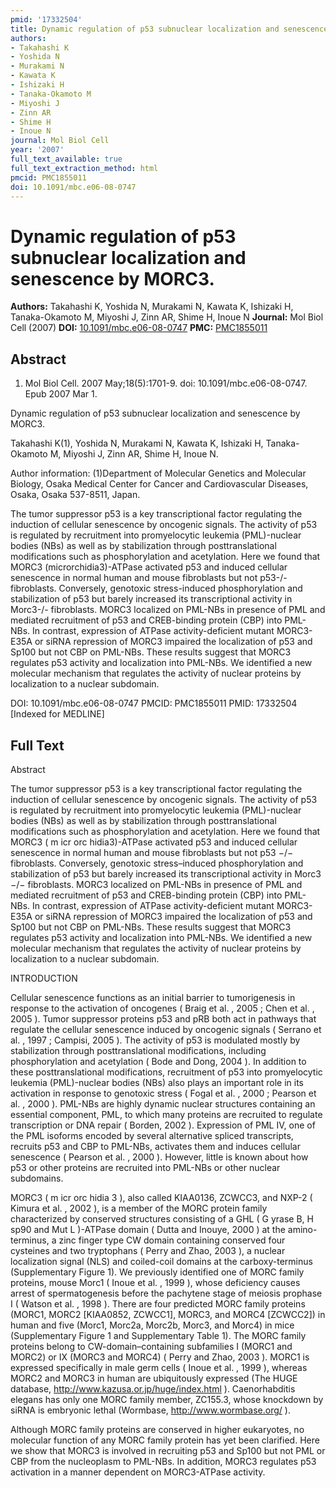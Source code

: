 ```yaml
---
pmid: '17332504'
title: Dynamic regulation of p53 subnuclear localization and senescence by MORC3.
authors:
- Takahashi K
- Yoshida N
- Murakami N
- Kawata K
- Ishizaki H
- Tanaka-Okamoto M
- Miyoshi J
- Zinn AR
- Shime H
- Inoue N
journal: Mol Biol Cell
year: '2007'
full_text_available: true
full_text_extraction_method: html
pmcid: PMC1855011
doi: 10.1091/mbc.e06-08-0747
---
```


# Dynamic regulation of p53 subnuclear localization and senescence by MORC3.
**Authors:** Takahashi K, Yoshida N, Murakami N, Kawata K, Ishizaki H, Tanaka-Okamoto M, Miyoshi J, Zinn AR, Shime H, Inoue N
**Journal:** Mol Biol Cell (2007)
**DOI:** [10.1091/mbc.e06-08-0747](https://doi.org/10.1091/mbc.e06-08-0747)
**PMC:** [PMC1855011](https://www.ncbi.nlm.nih.gov/pmc/articles/PMC1855011/)

## Abstract

1. Mol Biol Cell. 2007 May;18(5):1701-9. doi: 10.1091/mbc.e06-08-0747. Epub 2007 
Mar 1.

Dynamic regulation of p53 subnuclear localization and senescence by MORC3.

Takahashi K(1), Yoshida N, Murakami N, Kawata K, Ishizaki H, Tanaka-Okamoto M, 
Miyoshi J, Zinn AR, Shime H, Inoue N.

Author information:
(1)Department of Molecular Genetics and Molecular Biology, Osaka Medical Center 
for Cancer and Cardiovascular Diseases, Osaka, Osaka 537-8511, Japan.

The tumor suppressor p53 is a key transcriptional factor regulating the 
induction of cellular senescence by oncogenic signals. The activity of p53 is 
regulated by recruitment into promyelocytic leukemia (PML)-nuclear bodies (NBs) 
as well as by stabilization through posttranslational modifications such as 
phosphorylation and acetylation. Here we found that MORC3 (microrchidia3)-ATPase 
activated p53 and induced cellular senescence in normal human and mouse 
fibroblasts but not p53-/- fibroblasts. Conversely, genotoxic stress-induced 
phosphorylation and stabilization of p53 but barely increased its 
transcriptional activity in Morc3-/- fibroblasts. MORC3 localized on PML-NBs in 
presence of PML and mediated recruitment of p53 and CREB-binding protein (CBP) 
into PML-NBs. In contrast, expression of ATPase activity-deficient mutant 
MORC3-E35A or siRNA repression of MORC3 impaired the localization of p53 and 
Sp100 but not CBP on PML-NBs. These results suggest that MORC3 regulates p53 
activity and localization into PML-NBs. We identified a new molecular mechanism 
that regulates the activity of nuclear proteins by localization to a nuclear 
subdomain.

DOI: 10.1091/mbc.e06-08-0747
PMCID: PMC1855011
PMID: 17332504 [Indexed for MEDLINE]

## Full Text

Abstract

The tumor suppressor p53 is a key transcriptional factor regulating the induction of cellular senescence by oncogenic signals. The activity of p53 is regulated by recruitment into promyelocytic leukemia (PML)-nuclear bodies (NBs) as well as by stabilization through posttranslational modifications such as phosphorylation and acetylation. Here we found that MORC3 ( m icr orc hidia3)-ATPase activated p53 and induced cellular senescence in normal human and mouse fibroblasts but not p53 −/− fibroblasts. Conversely, genotoxic stress–induced phosphorylation and stabilization of p53 but barely increased its transcriptional activity in Morc3 −/− fibroblasts. MORC3 localized on PML-NBs in presence of PML and mediated recruitment of p53 and CREB-binding protein (CBP) into PML-NBs. In contrast, expression of ATPase activity-deficient mutant MORC3-E35A or siRNA repression of MORC3 impaired the localization of p53 and Sp100 but not CBP on PML-NBs. These results suggest that MORC3 regulates p53 activity and localization into PML-NBs. We identified a new molecular mechanism that regulates the activity of nuclear proteins by localization to a nuclear subdomain.

INTRODUCTION

Cellular senescence functions as an initial barrier to tumorigenesis in response to the activation of oncogenes ( Braig et al. , 2005 ; Chen et al. , 2005 ). Tumor suppressor proteins p53 and pRB both act in pathways that regulate the cellular senescence induced by oncogenic signals ( Serrano et al. , 1997 ; Campisi, 2005 ). The activity of p53 is modulated mostly by stabilization through posttranslational modifications, including phosphorylation and acetylation ( Bode and Dong, 2004 ). In addition to these posttranslational modifications, recruitment of p53 into promyelocytic leukemia (PML)-nuclear bodies (NBs) also plays an important role in its activation in response to genotoxic stress ( Fogal et al. , 2000 ; Pearson et al. , 2000 ). PML-NBs are highly dynamic nuclear structures containing an essential component, PML, to which many proteins are recruited to regulate transcription or DNA repair ( Borden, 2002 ). Expression of PML IV, one of the PML isoforms encoded by several alternative spliced transcripts, recruits p53 and CBP to PML-NBs, activates them and induces cellular senescence ( Pearson et al. , 2000 ). However, little is known about how p53 or other proteins are recruited into PML-NBs or other nuclear subdomains.

MORC3 ( m icr orc hidia 3 ), also called KIAA0136, ZCWCC3, and NXP-2 ( Kimura et al. , 2002 ), is a member of the MORC protein family characterized by conserved structures consisting of a GHL ( G yrase B, H sp90 and Mut L )-ATPase domain ( Dutta and Inouye, 2000 ) at the amino-terminus, a zinc finger type CW domain containing conserved four cysteines and two tryptophans ( Perry and Zhao, 2003 ), a nuclear localization signal (NLS) and coiled-coil domains at the carboxy-terminus (Supplementary Figure 1). We previously identified one of MORC family proteins, mouse Morc1 ( Inoue et al. , 1999 ), whose deficiency causes arrest of spermatogenesis before the pachytene stage of meiosis prophase I ( Watson et al. , 1998 ). There are four predicted MORC family proteins (MORC1, MORC2 [KIAA0852, ZCWCC1], MORC3, and MORC4 [ZCWCC2]) in human and five (Morc1, Morc2a, Morc2b, Morc3, and Morc4) in mice (Supplementary Figure 1 and Supplementary Table 1). The MORC family proteins belong to CW-domain–containing subfamilies I (MORC1 and MORC2) or IX (MORC3 and MORC4) ( Perry and Zhao, 2003 ). MORC1 is expressed specifically in male germ cells ( Inoue et al. , 1999 ), whereas MORC2 and MORC3 in human are ubiquitously expressed (The HUGE database, http://www.kazusa.or.jp/huge/index.html ). Caenorhabditis elegans has only one MORC family member, ZC155.3, whose knockdown by siRNA is embryonic lethal (Wormbase, http://www.wormbase.org/ ).

Although MORC family proteins are conserved in higher eukaryotes, no molecular function of any MORC family protein has yet been clarified. Here we show that MORC3 is involved in recruiting p53 and Sp100 but not PML or CBP from the nucleoplasm to PML-NBs. In addition, MORC3 regulates p53 activation in a manner dependent on MORC3-ATPase activity.

